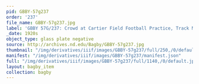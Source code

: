 ```yaml
---
pid: GBBY-57g237
order: '237'
file_name: GBBY-57g237.jpg
label: 'GBBY 57G/237: Crowd at Cartier Field Football Practice, Track Meet? - c1920s'
_date: 1920s
object_type: glass plate negative
source: http://archives.nd.edu/Bagby/GBBY-57g237.jpg
thumbnail: "/img/derivatives/iiif/images/GBBY-57g237/full/250,/0/default.jpg"
manifest: "/img/derivatives/iiif/images/GBBY-57g237/manifest.json"
full: "/img/derivatives/iiif/images/GBBY-57g237/full/1140,/0/default.jpg"
layout: bagby_item
collection: bagby
---
```

